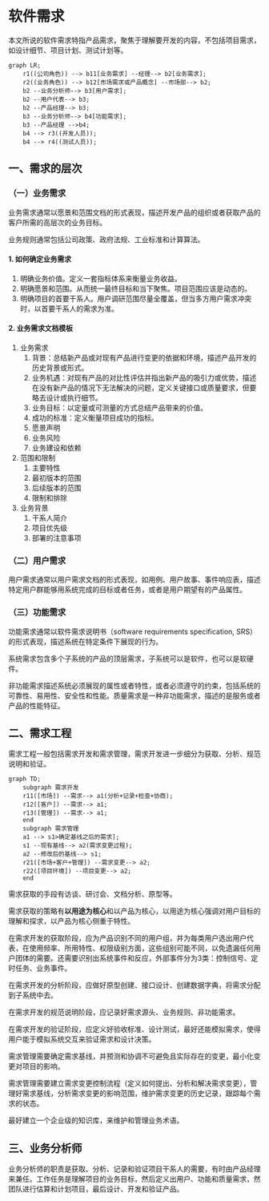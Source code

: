 



# 软件需求



本文所说的软件需求特指产品需求，聚焦于理解要开发的内容，不包括项目需求，如设计细节、项目计划、测试计划等。



```mermaid
graph LR;
	r1((公司角色)) --> b11[业务需求] --经理--> b2[业务需求];
	r2((业务角色)) --> b12[市场需求或产品概念] --市场部--> b2;
    b2 --业务分析师--> b3[用户需求];
    b2 --用户代表--> b3;
    b2 --产品经理--> b3;
    b3 --业务分析师--> b4[功能需求];
    b3 --产品经理 -->b4;
    b4 --> r3((开发人员));
    b4 --> r4((测试人员));
```



## 一、需求的层次

### （一）业务需求

业务需求通常以愿景和范围文档的形式表现，描述开发产品的组织或者获取产品的客户所需的高层次的业务目标。

业务规则通常包括公司政策、政府法规、工业标准和计算算法。



#### 1. 如何确定业务需求

1. 明确业务价值。定义一套指标体系来衡量业务收益。
2. 明确愿景和范围。从而统一最终目标和当下聚焦。项目范围应该是动态的。
3. 明确项目的首要干系人。用户调研范围尽量全覆盖，但当多方用户需求冲突时，以首要干系人的需求为准。



#### 2. 业务需求文档模板

1. 业务需求
   1. 背景：总结新产品或对现有产品进行变更的依据和环境，描述产品开发的历史背景或形式。
   2. 业务机遇：对现有产品的对比性评估并指出新产品的吸引力或优势，描述在没有新产品的情况下无法解决的问题，定义关键接口或质量要求，但要略去设计或执行细节。
   3. 业务目标：以定量或可测量的方式总结产品带来的价值。
   4. 成功的标准：定义衡量项目成功的指标。
   5. 愿景声明
   6. 业务风险
   7. 业务建设和依赖
2. 范围和限制
   1. 主要特性
   2. 最初版本的范围
   3. 后续版本的范围
   4. 限制和排除
3. 业务背景
   1. 干系人简介
   2. 项目优先级
   3. 部署的注意事项



### （二）用户需求

用户需求通常以用户需求文档的形式表现，如用例、用户故事、事件响应表，描述特定用户群能够用系统完成的目标或者任务，或者是用户期望有的产品属性。





### （三）功能需求

功能需求通常以软件需求说明书（software requirements specification, SRS）的形式表现，描述系统在特定条件下展现的行为。

系统需求包含多个子系统的产品的顶层需求，子系统可以是软件，也可以是软硬件。

非功能需求描述系统必须展现的属性或者特性，或者必须遵守的约束，包括系统的可靠性、易用性、安全性和性能。质量需求是一种非功能需求，描述的是服务或者产品的性能特征。



## 二、需求工程

需求工程一般包括需求开发和需求管理，需求开发进一步细分为获取、分析、规范说明和验证。



```mermaid
graph TD;
	subgraph 需求开发
	r11([市场]) --需求--> a1(分析+记录+检查+协商);
	r12([客户]) --需求--> a1;
	r13([管理]) --需求--> a1;
	end
	subgraph 需求管理
	a1 --> s1>确定基线之后的需求];
	s1 --现有基线--> a2(需求变更过程);
	a2 --修改后的基线--> s1;
	r21([市场+客户+管理]) --需求变更--> a2;
	r22([项目环境]) --项目变更--> a2;	
	end
```



需求获取的手段有访谈、研讨会、文档分析、原型等。

需求获取的策略有**以用途为核心**和以产品为核心，以用途为核心强调对用户目标的理解和探求，以产品为核心侧重于特性。



在需求开发的获取阶段，应为产品识别不同的用户组，并为每类用户选出用户代表，在使用频率、所用特性、权限级别方面，这些组别可能不同，以免遗漏任何用户团体的需要。还需要识别出系统事件和反应，外部事件分为3类：控制信号、定时任务、业务事件。

在需求开发的分析阶段，应做好原型创建、接口设计、创建数据字典，将需求分配到子系统中去。

在需求开发的规范说明阶段，应记录好需求源头、业务规则、非功能需求。

在需求开发的验证阶段，应定义好验收标准、设计测试，最好还能模拟需求，使得用户能于模拟系统交互来验证需求和设计决策。



需求管理需要确定需求基线，并预测和协调不可避免且实际存在的变更，最小化变更对项目的影响。

需求管理需要建立需求变更控制流程（定义如何提出、分析和解决需求变更），管理好需求基线，分析需求变更的影响范围，维护需求变更的历史记录，跟踪每个需求的状态。



最好建立一个企业级的知识库，来维护和管理业务术语。



## 三、业务分析师

业务分析师的职责是获取、分析、记录和验证项目干系人的需要，有时由产品经理来兼任。工作任务是理解项目的业务目标，然后定义出用户、功能和质量需求，然团队进行估算和计划项目，最后设计、开发和验证产品。